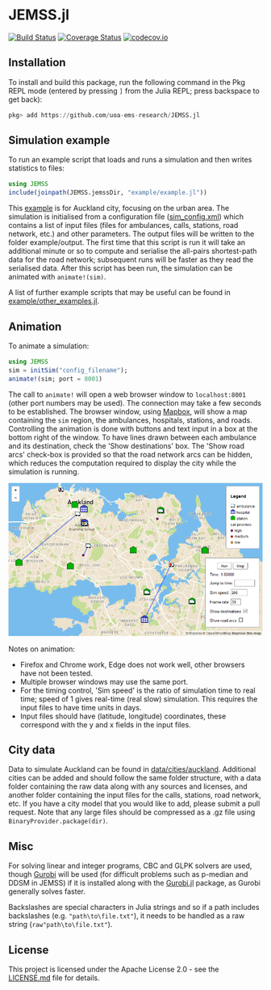 # JEMSS.jl

[![Build Status](https://travis-ci.com/uoa-ems-research/JEMSS.jl.svg?branch=master)](https://travis-ci.com/uoa-ems-research/JEMSS.jl)
[![Coverage Status](https://coveralls.io/repos/github/uoa-ems-research/JEMSS.jl/badge.svg?branch=master)](https://coveralls.io/github/uoa-ems-research/JEMSS.jl?branch=master)
[![codecov.io](http://codecov.io/github/uoa-ems-research/JEMSS.jl/coverage.svg?branch=master)](http://codecov.io/github/uoa-ems-research/JEMSS.jl?branch=master)

## Installation
To install and build this package, run the following command in the Pkg REPL mode (entered by pressing `]` from the Julia REPL; press backspace to get back):
```julia
pkg> add https://github.com/uoa-ems-research/JEMSS.jl
```

## Simulation example
To run an example script that loads and runs a simulation and then writes statistics to files:
```julia
using JEMSS
include(joinpath(JEMSS.jemssDir, "example/example.jl"))
```
This [example](example/example.jl) is for Auckland city, focusing on the urban area.
The simulation is initialised from a configuration file ([sim_config.xml](example/input/sim_config.xml)) which contains a list of input files (files for ambulances, calls, stations, road network, etc.) and other parameters.
The output files will be written to the folder example/output.
The first time that this script is run it will take an additional minute or so to compute and serialise the all-pairs shortest-path data for the road network; subsequent runs will be faster as they read the serialised data.
After this script has been run, the simulation can be animated with `animate!(sim)`.

A list of further example scripts that may be useful can be found in [example/other_examples.jl](example/other_examples.jl).

## Animation
To animate a simulation:
```julia
using JEMSS
sim = initSim("config_filename");
animate!(sim; port = 8001)
```
The call to `animate!` will open a web browser window to `localhost:8001` (other port numbers may be used).
The connection may take a few seconds to be established.
The browser window, using [Mapbox](https://www.mapbox.com/), will show a map containing the `sim` region, the ambulances, hospitals, stations, and roads.
Controlling the animation is done with buttons and text input in a box at the bottom right of the window.
To have lines drawn between each ambulance and its destination, check the 'Show destinations' box.
The 'Show road arcs' check-box is provided so that the road network arcs can be hidden, which reduces the computation required to display the city while the simulation is running.

![animation_frame](assets/animation/animation-frame.png)

Notes on animation:

- Firefox and Chrome work, Edge does not work well, other browsers have not been tested.
- Multiple browser windows may use the same port.
- For the timing control, 'Sim speed' is the ratio of simulation time to real time; speed of 1 gives real-time (real slow) simulation. This requires the input files to have time units in days.
- Input files should have (latitude, longitude) coordinates, these correspond with the y and x fields in the input files.

## City data

Data to simulate Auckland can be found in [data/cities/auckland](data/cities/auckland).
Additional cities can be added and should follow the same folder structure, with a data folder containing the raw data along with any sources and licenses, and another folder containing the input files for the calls, stations, road network, etc.
If you have a city model that you would like to add, please submit a pull request.
Note that any large files should be compressed as a .gz file using `BinaryProvider.package(dir)`.

## Misc
For solving linear and integer programs, CBC and GLPK solvers are used, though [Gurobi](https://www.gurobi.com/) will be used (for difficult problems such as p-median and DDSM in JEMSS) if it is installed along with the [Gurobi.jl](https://github.com/jump-dev/Gurobi.jl) package, as Gurobi generally solves faster.

Backslashes are special characters in Julia strings and so if a path includes backslashes (e.g. `"path\to\file.txt"`), it needs to be handled as a raw string (`raw"path\to\file.txt"`).

## License
This project is licensed under the Apache License 2.0 - see the [LICENSE.md](LICENSE.md) file for details.
